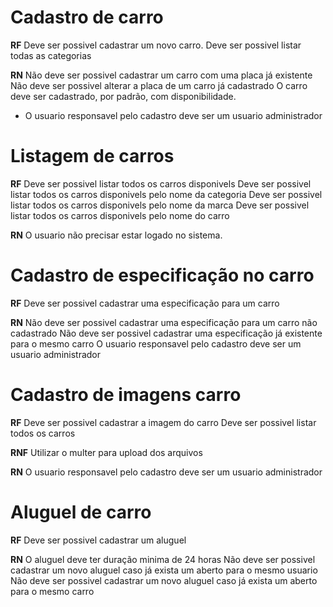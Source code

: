 # Cadastro de carro

**RF**
Deve ser possivel cadastrar um novo carro.
Deve ser possivel listar todas as categorias


**RN**
Não deve ser possivel cadastrar um carro com uma placa já existente
Não deve ser possivel alterar a placa de um carro já cadastrado
O carro deve ser cadastrado, por padrão, com disponibilidade.
* O usuario responsavel pelo cadastro deve ser um usuario administrador


# Listagem de carros

**RF**
Deve ser possivel listar todos os carros disponivels
Deve ser possivel listar todos os carros disponivels pelo nome da categoria
Deve ser possivel listar todos os carros disponivels pelo nome da marca
Deve ser possivel listar todos os carros disponivels pelo nome do carro

**RN**
O usuario não precisar estar logado no sistema.

# Cadastro de especificação no carro

**RF**
Deve ser possivel cadastrar uma especificação para um carro

**RN**
Não deve ser possivel cadastrar uma especificação para um carro não cadastrado
Não deve ser possivel cadastrar uma especificação já existente para o mesmo carro 
O usuario responsavel pelo cadastro deve ser um usuario administrador


# Cadastro de imagens carro

**RF**
Deve ser possivel cadastrar a imagem do carro
Deve ser possivel listar todos os carros

**RNF**
Utilizar o multer para upload dos arquivos

**RN**
O usuario responsavel pelo cadastro deve ser um usuario administrador

# Aluguel de carro

**RF**
Deve ser possivel cadastrar um aluguel


**RN**
O aluguel deve ter duração minima de 24 horas
Não deve ser possivel cadastrar um novo aluguel caso já exista um aberto para o mesmo usuario
Não deve ser possivel cadastrar um novo aluguel caso já exista um aberto para o mesmo carro